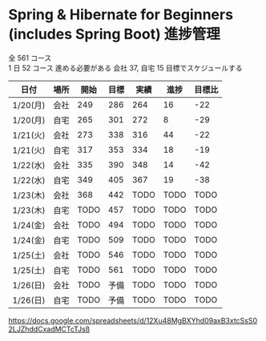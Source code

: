 # Spring & Hibernate for Beginners (includes Spring Boot) 進捗管理

全 561 コース  
1 日 52 コース 進める必要がある
会社 37, 自宅 15 目標でスケジュールする

| 日付     | 場所 | 開始 | 目標 | 実績 | 進捗 | 目標比 |
| -------- | ---- | ---- | ---- | ---- | ---- | ------ |
| 1/20(月) | 会社 | 249  | 286  | 264  | 16   | -22    |
| 1/20(月) | 自宅 | 265  | 301  | 272  | 8    | -29    |
| 1/21(火) | 会社 | 273  | 338  | 316  | 44   | -22    |
| 1/21(火) | 自宅 | 317  | 353  | 334  | 18   | -19    |
| 1/22(水) | 会社 | 335  | 390  | 348  | 14   | -42    |
| 1/22(水) | 自宅 | 349  | 405  | 367  | 19   | -38    |
| 1/23(木) | 会社 | 368 | 442  | TODO | TODO | TODO   |
| 1/23(木) | 自宅 | TODO | 457  | TODO | TODO | TODO   |
| 1/24(金) | 会社 | TODO | 494  | TODO | TODO | TODO   |
| 1/24(金) | 自宅 | TODO | 509  | TODO | TODO | TODO   |
| 1/25(土) | 会社 | TODO | 546  | TODO | TODO | TODO   |
| 1/25(土) | 自宅 | TODO | 561  | TODO | TODO | TODO   |
| 1/26(日) | 会社 | TODO | 予備 | TODO | TODO | TODO   |
| 1/26(日) | 自宅 | TODO | 予備 | TODO | TODO | TODO   |

https://docs.google.com/spreadsheets/d/12Xu48MgBXYhd09axB3xtcSsS02LJZhddCxadMCTcTJsß

#
